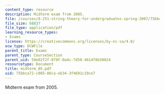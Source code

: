 ```yaml
---
content_type: resource
description: Midterm exam from 2005.
file: /courses/8-251-string-theory-for-undergraduates-spring-2007/75bbca72c08586caeb343f4691c19ce7_midterm_05.pdf
file_size: 68837
file_type: application/pdf
learning_resource_types:
- Exams
license: https://creativecommons.org/licenses/by-nc-sa/4.0/
ocw_type: OCWFile
parent_title: Exams
parent_type: CourseSection
parent_uid: 59e02f2f-079f-0a4c-7d50-4614f8b30024
resourcetype: Document
title: midterm_05.pdf
uid: 75bbca72-c085-86ca-eb34-3f4691c19ce7
---
```

Midterm exam from 2005.